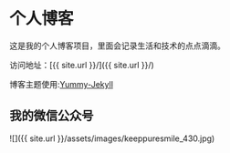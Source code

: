 # 个人博客

这是我的个人博客项目，里面会记录生活和技术的点点滴滴。


访问地址：[{{ site.url }}/]({{ site.url }}/)


博客主题使用:[Yummy-Jekyll](https://github.com/DONGChuan/Yummy-Jekyll)


## 我的微信公众号

![]({{ site.url }}/assets/images/keeppuresmile_430.jpg)